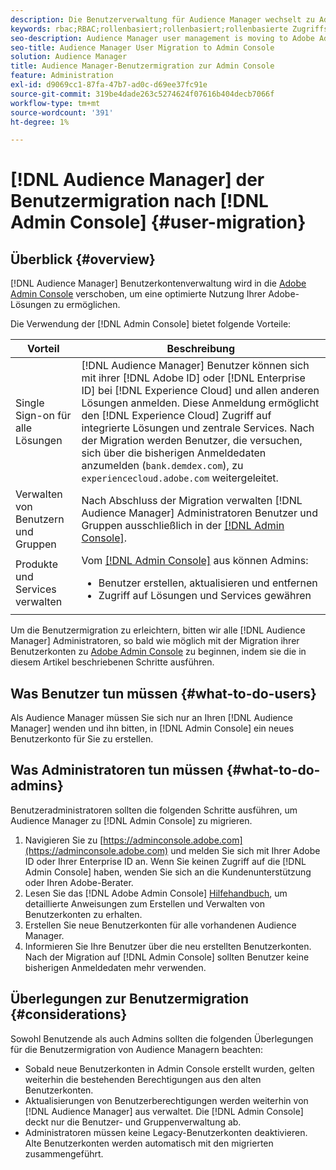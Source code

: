 ```yaml
---
description: Die Benutzerverwaltung für Audience Manager wechselt zu Adobe Admin Console. In diesem Artikel wird erläutert, was Sie tun müssen, um sich auf die Benutzermigration vorzubereiten, und was sich nach Abschluss der Migration ändert.
keywords: rbac;RBAC;rollenbasiert;rollenbasiert;rollenbasierte Zugriffssteuerungen
seo-description: Audience Manager user management is moving to Adobe Admin Console. This article explains what you need to do to prepare for user migration, and what will change once the migration is complete.
seo-title: Audience Manager User Migration to Admin Console
solution: Audience Manager
title: Audience Manager-Benutzermigration zur Admin Console
feature: Administration
exl-id: d9069cc1-87fa-47b7-ad0c-d69ee37fc91e
source-git-commit: 319be4dade263c5274624f07616b404decb7066f
workflow-type: tm+mt
source-wordcount: '391'
ht-degree: 1%

---
```


# [!DNL Audience Manager] der Benutzermigration nach [!DNL Admin Console] {#user-migration}

## Überblick {#overview}

[!DNL Audience Manager] Benutzerkontenverwaltung wird in die [Adobe Admin Console](https://helpx.adobe.com/de/enterprise/using/admin-console.html) verschoben, um eine optimierte Nutzung Ihrer Adobe-Lösungen zu ermöglichen.

Die Verwendung der [!DNL Admin Console] bietet folgende Vorteile:

| Vorteil | Beschreibung |
|---|---|
| Single Sign-on für alle Lösungen | [!DNL Audience Manager] Benutzer können sich mit ihrer [!DNL Adobe ID] oder [!DNL Enterprise ID] bei [!DNL Experience Cloud] und allen anderen Lösungen anmelden. Diese Anmeldung ermöglicht den [!DNL Experience Cloud] Zugriff auf integrierte Lösungen und zentrale Services. Nach der Migration werden Benutzer, die versuchen, sich über die bisherigen Anmeldedaten anzumelden (`bank.demdex.com`), zu `experiencecloud.adobe.com` weitergeleitet. |
| Verwalten von Benutzern und Gruppen | Nach Abschluss der Migration verwalten [!DNL Audience Manager] Administratoren Benutzer und Gruppen ausschließlich in der [[!DNL Admin Console]](https://adminconsole.adobe.com/enterprise/). |
| Produkte und Services verwalten | Vom [[!DNL Admin Console]](https://adminconsole.adobe.com/enterprise/) aus können Admins: <ul><li>Benutzer erstellen, aktualisieren und entfernen</li><li>Zugriff auf Lösungen und Services gewähren</li></ul> |

Um die Benutzermigration zu erleichtern, bitten wir alle [!DNL Audience Manager] Administratoren, so bald wie möglich mit der Migration ihrer Benutzerkonten zu [Adobe Admin Console](https://helpx.adobe.com/de/enterprise/using/admin-console.html) zu beginnen, indem sie die in diesem Artikel beschriebenen Schritte ausführen.

## Was Benutzer tun müssen {#what-to-do-users}

Als Audience Manager müssen Sie sich nur an Ihren [!DNL Audience Manager] wenden und ihn bitten, in [!DNL Admin Console] ein neues Benutzerkonto für Sie zu erstellen.

## Was Administratoren tun müssen {#what-to-do-admins}

Benutzeradministratoren sollten die folgenden Schritte ausführen, um Audience Manager zu [!DNL Admin Console] zu migrieren.

1. Navigieren Sie zu [https://adminconsole.adobe.com](https://adminconsole.adobe.com) und melden Sie sich mit Ihrer Adobe ID oder Ihrer Enterprise ID an. Wenn Sie keinen Zugriff auf die [!DNL Admin Console] haben, wenden Sie sich an die Kundenunterstützung oder Ihren Adobe-Berater.
2. Lesen Sie das [!DNL Adobe Admin Console] [Hilfehandbuch](https://helpx.adobe.com/enterprise/admin-guide.html/enterprise/using/users.ug.html), um detaillierte Anweisungen zum Erstellen und Verwalten von Benutzerkonten zu erhalten.
3. Erstellen Sie neue Benutzerkonten für alle vorhandenen Audience Manager.
4. Informieren Sie Ihre Benutzer über die neu erstellten Benutzerkonten. Nach der Migration auf [!DNL Admin Console] sollten Benutzer keine bisherigen Anmeldedaten mehr verwenden.

## Überlegungen zur Benutzermigration {#considerations}

Sowohl Benutzende als auch Admins sollten die folgenden Überlegungen für die Benutzermigration von Audience Managern beachten:

* Sobald neue Benutzerkonten in Admin Console erstellt wurden, gelten weiterhin die bestehenden Berechtigungen aus den alten Benutzerkonten.
* Aktualisierungen von Benutzerberechtigungen werden weiterhin von [!DNL Audience Manager] aus verwaltet. Die [!DNL Admin Console] deckt nur die Benutzer- und Gruppenverwaltung ab.
* Administratoren müssen keine Legacy-Benutzerkonten deaktivieren. Alte Benutzerkonten werden automatisch mit den migrierten zusammengeführt.
